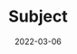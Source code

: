 ---
title: "Subject"
date: 2022-03-06
layout: "subject"
slug: "subject"
menu:
    main:
        weight: 3
        params: 
            icon: archives
---